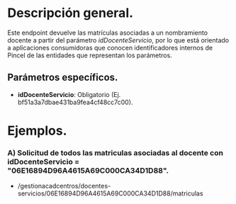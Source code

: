 
# Descripción general.

Este endpoint devuelve las matrículas asociadas a un nombramiento docente a partir del parámetro _idDocenteServicio_, por lo que está orientado a aplicaciones consumidoras que conocen identificadores internos de Pincel de las entidades que representan los parámetros.

## Parámetros específicos.

* **idDocenteServicio**: Obligatorio (Ej. bf51a3a7dbae431ba9fea4cf48cc7c00).

# Ejemplos.

### A) Solicitud de todos las matriculas asociadas al docente con idDocenteServicio = "06E16894D96A4615A69C000CA34D1D88".
* /gestionacadcentros/docentes-servicios/06E16894D96A4615A69C000CA34D1D88/matriculas

